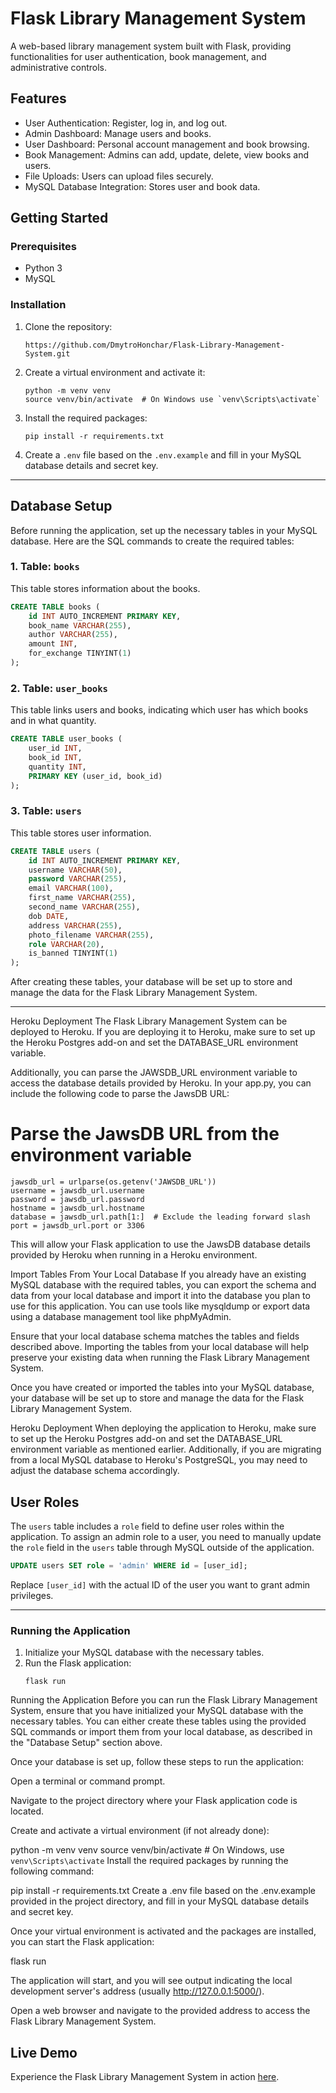 
# Flask Library Management System

A web-based library management system built with Flask, providing functionalities for user authentication, book management, and administrative controls.

## Features

- User Authentication: Register, log in, and log out.
- Admin Dashboard: Manage users and books.
- User Dashboard: Personal account management and book browsing.
- Book Management: Admins can add, update, delete, view books and users.
- File Uploads: Users can upload files securely.
- MySQL Database Integration: Stores user and book data.

## Getting Started

### Prerequisites

- Python 3
- MySQL

### Installation

1. Clone the repository:
   ```
   https://github.com/DmytroHonchar/Flask-Library-Management-System.git
   ```
2. Create a virtual environment and activate it:
   ```
   python -m venv venv
   source venv/bin/activate  # On Windows use `venv\Scripts\activate`
   ```
3. Install the required packages:
   ```
   pip install -r requirements.txt
   ```
4. Create a `.env` file based on the `.env.example` and fill in your MySQL database details and secret key.

---

## Database Setup

Before running the application, set up the necessary tables in your MySQL database. Here are the SQL commands to create the required tables:

### 1. Table: `books`

This table stores information about the books.

```sql
CREATE TABLE books (
    id INT AUTO_INCREMENT PRIMARY KEY,
    book_name VARCHAR(255),
    author VARCHAR(255),
    amount INT,
    for_exchange TINYINT(1)
);
```

### 2. Table: `user_books`

This table links users and books, indicating which user has which books and in what quantity.

```sql
CREATE TABLE user_books (
    user_id INT,
    book_id INT,
    quantity INT,
    PRIMARY KEY (user_id, book_id)
);
```

### 3. Table: `users`

This table stores user information.

```sql
CREATE TABLE users (
    id INT AUTO_INCREMENT PRIMARY KEY,
    username VARCHAR(50),
    password VARCHAR(255),
    email VARCHAR(100),
    first_name VARCHAR(255),
    second_name VARCHAR(255),
    dob DATE,
    address VARCHAR(255),
    photo_filename VARCHAR(255),
    role VARCHAR(20),
    is_banned TINYINT(1)
);
```

After creating these tables, your database will be set up to store and manage the data for the Flask Library Management System.

---
Heroku Deployment
The Flask Library Management System can be deployed to Heroku. If you are deploying it to Heroku, make sure to set up the Heroku Postgres add-on and set the DATABASE_URL environment variable.

Additionally, you can parse the JAWSDB_URL environment variable to access the database details provided by Heroku. In your app.py, you can include the following code to parse the JawsDB URL:

# Parse the JawsDB URL from the environment variable
```
jawsdb_url = urlparse(os.getenv('JAWSDB_URL'))
username = jawsdb_url.username
password = jawsdb_url.password
hostname = jawsdb_url.hostname
database = jawsdb_url.path[1:]  # Exclude the leading forward slash
port = jawsdb_url.port or 3306
```
This will allow your Flask application to use the JawsDB database details provided by Heroku when running in a Heroku environment.

 Import Tables From Your Local Database
If you already have an existing MySQL database with the required tables, you can export the schema and data from your local database and import it into the database you plan to use for this application. You can use tools like mysqldump or export data using a database management tool like phpMyAdmin.

Ensure that your local database schema matches the tables and fields described above. Importing the tables from your local database will help preserve your existing data when running the Flask Library Management System.

Once you have created or imported the tables into your MySQL database, your database will be set up to store and manage the data for the Flask Library Management System.

Heroku Deployment
When deploying the application to Heroku, make sure to set up the Heroku Postgres add-on and set the DATABASE_URL environment variable as mentioned earlier. Additionally, if you are migrating from a local MySQL database to Heroku's PostgreSQL, you may need to adjust the database schema accordingly.

## User Roles

The `users` table includes a `role` field to define user roles within the application. To assign an admin role to a user, you need to manually update the `role` field in the `users` table through MySQL outside of the application.

```sql
UPDATE users SET role = 'admin' WHERE id = [user_id];
```

Replace `[user_id]` with the actual ID of the user you want to grant admin privileges.

---
### Running the Application

1. Initialize your MySQL database with the necessary tables.
2. Run the Flask application:
   ```
   flask run

Running the Application
Before you can run the Flask Library Management System, ensure that you have initialized your MySQL database with the necessary tables. You can either create these tables using the provided SQL commands or import them from your local database, as described in the "Database Setup" section above.

Once your database is set up, follow these steps to run the application:

Open a terminal or command prompt.

Navigate to the project directory where your Flask application code is located.

Create and activate a virtual environment (if not already done):

python -m venv venv
source venv/bin/activate  # On Windows, use `venv\Scripts\activate`
Install the required packages by running the following command:

pip install -r requirements.txt
Create a .env file based on the .env.example provided in the project directory, and fill in your MySQL database details and secret key.

Once your virtual environment is activated and the packages are installed, you can start the Flask application:

flask run

The application will start, and you will see output indicating the local development server's address (usually http://127.0.0.1:5000/).

Open a web browser and navigate to the provided address to access the Flask Library Management System.

## Live Demo
Experience the Flask Library Management System in action [here](www.mylibrarysystem.co.uk).

